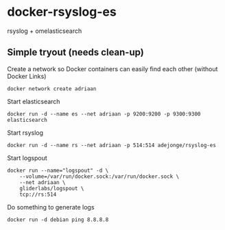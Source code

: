 # docker-rsyslog-es
rsyslog + omelasticsearch

## Simple tryout (needs clean-up)

Create a network so Docker containers can easily find each other (without Docker Links)
```
docker network create adriaan
```

Start elasticsearch
```
docker run -d --name es --net adriaan -p 9200:9200 -p 9300:9300 elasticsearch
```

Start rsyslog
```
docker run -d --name rs --net adriaan -p 514:514 adejonge/rsyslog-es
```

Start logspout
```
docker run --name="logspout" -d \
    --volume=/var/run/docker.sock:/var/run/docker.sock \
    --net adriaan \
    gliderlabs/logspout \
    tcp://rs:514
```

Do something to generate logs
```
docker run -d debian ping 8.8.8.8
```
